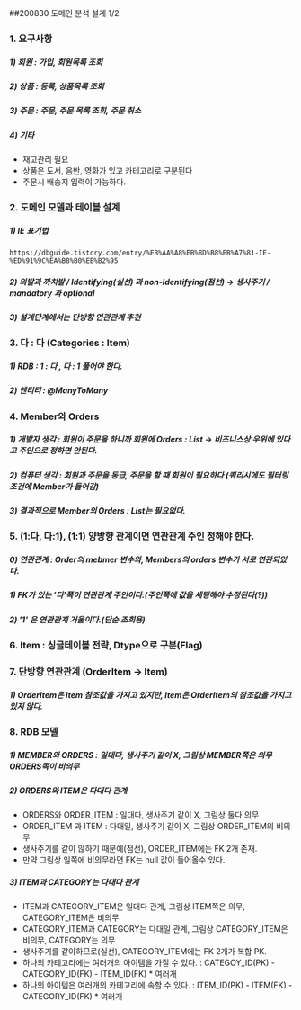##200830 도메인 분석 설계 1/2

### 1. 요구사항
##### 1) 회원 : 가입, 회원목록 조회
##### 2) 상품 : 등록, 상품목록 조회
##### 3) 주문 : 주문, 주문 목록 조회, 주문 취소
##### 4) 기타 
* 재고관리 필요
* 상품은 도서, 음반, 영화가 있고 카테고리로 구분된다
* 주문시 배송지 입력이 가능하다.

### 2. 도메인 모델과 테이블 설계
##### 1) IE 표기법 
    https://dbguide.tistory.com/entry/%EB%AA%A8%EB%8D%B8%EB%A7%81-IE-%ED%91%9C%EA%B8%B0%EB%B2%95
##### 2) 외발과 까치발 / Identifying(실선) 과 non-Identifying(점선) -> 생사주기 / mandatory 과 optional
##### 3) 설계단계에서는 단방향 연관관계 추천 

### 3. 다 : 다 (Categories : Item)
##### 1) RDB : 1 : 다 , 다 : 1 풀어야 한다.
##### 2) 엔티티 : @ManyToMany 

### 4. Member와 Orders 
##### 1) 개발자 생각 : 회원이 주문을 하니까 회원에 Orders : List -> 비즈니스상 우위에 있다고 주인으로 정하면 안된다.
##### 2) 컴퓨터 생각 : 회원과 주문을 동급, 주문을 할 때 회원이 필요하다 (쿼리시에도 필터링 조건에 Member가 들어감)
##### 3) 결과적으로  Member의 Orders : List는 필요없다.

### 5. (1:다, 다:1), (1:1) 양방향 관계이면 연관관계 주인 정해야 한다.
##### 0) 연관관계 : Order의 mebmer 변수와, Members의 orders 변수가 서로 연관되있다.
##### 1) FK가 있는 '다'쪽이 연관관계 주인이다.(주인쪽에 값을 세팅해야 수정된다(?))
##### 2) '1' 은 연관관계 거울이다.(단순 조회용)

### 6. Item : 싱글테이블 전략, Dtype으로 구분(Flag)

### 7. 단방향 연관관계 (OrderItem -> Item)
##### 1) OrderItem은 Item 참조값을 가지고 있지만, Item은 OrderItem의 참조값을 가지고 있지 않다.

### 8. RDB 모델
##### 1) MEMBER와 ORDERS : 일대다, 생사주기 같이 X, 그림상 MEMBER쪽은 의무 ORDERS쪽이 비의무
##### 2) ORDERS와 ITEM은 다대다 관계
* ORDERS와 ORDER_ITEM : 일대다, 생사주기 같이 X, 그림상 둘다 의무
* ORDER_ITEM 과 ITEM : 다대일, 생사주기 같이 X, 그림상 ORDER_ITEM의 비의무
* 생사주기를 같이 않하기 때문에(점선), ORDER_ITEM에는 FK 2개 존재.
* 만약 그림상 일쪽에 비의무라면 FK는 null 값이 들어올수 있다.  
##### 3) ITEM과 CATEGORY는 다대다 관계
* ITEM과 CATEGORY_ITEM은 일대다 관계, 그림상 ITEM쪽은 의무, CATEGORY_ITEM은 비의무
* CATEGORY_ITEM과 CATEGORY는 다대일 관계, 그림상 CATEGORY_ITEM은 비의무, CATEGORY는 의무
* 생사주기를 같이하므로(실선), CATEGORY_ITEM에는 FK 2개가 복합 PK.
* 하나의 카테고리에는 여러개의 아이템을 가질 수 있다. : CATEGOY_ID(PK) - CATEGORY_ID(FK) - ITEM_ID(FK) * 여러개
* 하나의 아이템은 여러개의 카테고리에 속할 수 있다.   : ITEM_ID(PK) - ITEM(FK) - CATEGORY_ID(FK) * 여러개 
